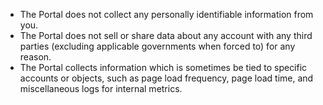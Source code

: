 - The Portal does not collect any personally identifiable information from you. 
- The Portal does not sell or share data about any account with any third parties (excluding applicable governments when forced to) for any reason. 
- The Portal collects information which is sometimes be tied to specific accounts or objects, such as page load frequency, page load time, and miscellaneous logs for internal metrics.
